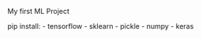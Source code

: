 My first ML Project

pip install:
    - tensorflow
    - sklearn
    - pickle
    - numpy
    - keras